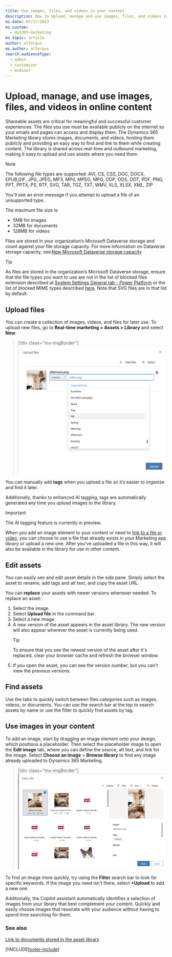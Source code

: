 ```yaml
---
title: Use images, files, and videos in your content
description: How to Upload, manage and use images, files, and videos in Dynamics 365 Marketing.
ms.date: 07/17/2023
ms.custom: 
  - dyn365-marketing
ms.topic: article
author: alfergus
ms.author: alfergus
search.audienceType: 
  - admin
  - customizer
  - enduser
---
```


# Upload, manage, and use images, files, and videos in online content

Shareable assets are critical for meaningful and successful customer experiences. The files you use must be available publicly on the internet so your emails and pages can access and display them. The Dynamics 365 Marketing library stores images, documents, and videos, hosting them publicly and providing an easy way to find and link to them while creating content. The library is shared across real-time and outbound marketing, making it easy to upload and use assets where you need them. 

> [!NOTE]
> The following file types are supported: AVI, CS, CSS, DOC, DOCX, EPUB,GIF, JPG, JPEG, MP3, MP4, MPEG, MPG, ODP, ODS, ODT, PDF, PNG, PPT, PPTX, PS, RTF, SVG, TAR, TGZ, TXT, WMV, XLS, XLSX, XML, ZIP
>
> You'll see an error message if you attempt to upload a file of an unsupported type.
>
> The maximum file size is: 
> - 5MB for images
> - 32MB for documents
> - 128MB for videos
>
> Files are stored in your organization’s Microsoft Dataverse storage and count against your file storage capacity. For more information on Dataverse storage capacity, see [New Microsoft Dataverse storage capacity](/power-platform/admin/capacity-storage)

> [!TIP]
> As files are stored in the organization’s Microsoft Dataverse storage, ensure that the file types you want to use are not in the list of blocked files extension described at [System Settings General tab - Power Platform](/power-platform/admin/system-settings-dialog-box-general-tab) or the list of blocked MIME types described [here](/power-platform/admin/settings-privacy-security#mime-type-validation). Note that SVG files are in that list by default.  

## Upload files

You can create a collection of images, videos, and files for later use. To upload new files, go to **Real-time marketing > Assets > Library** and select **New**.

> [!div class="mx-imgBorder"]
> ![upload replace asset](media/upload-new-images-from-library.png "upload replace asset")

You can manually add **tags** when you upload a file so it’s easier to organize and find it later.

Additionally, thanks to enhanced AI tagging, tags are automatically generated any time you upload images to the library.

> [!IMPORTANT]
> The AI tagging feature is currently in preview.

When you add an image element to your content or need to [link to a file or video](/dynamics365/marketing/real-time-marketing-email#link-to-documents-and-videos-stored-in-the-asset-library), you can choose to use a file that already exists in your Marketing app library or upload a new one. After you've uploaded a file in this way, it will also be available in the library for use in other content.

## Edit assets

You can easily see and edit asset details in the side pane. Simply select the asset to rename, add tags and alt text, and copy the asset URL.

You can **replace** your assets with newer versions whenever needed. To replace an asset:

1. Select the image.
1. Select **Upload file** in the command bar.
1. Select a new image.
1. A new version of the asset appears in the asset library. The new version will also appear wherever the asset is currently being used.
    > [!TIP]
    > To ensure that you see the newest version of the asset after it's replaced, clear your browser cache and refresh the browser window.
1. If you open the asset, you can see the version number, but you can't view the previous versions.

## Find assets

Use the tabs to quickly switch between files categories such as images, videos, or documents. You can use the search bar at the top to search assets by name or use the filter to quickly find assets by tag.

## Use images in your content

To add an image, start by dragging an image element onto your design, which positions a placeholder. Then select the placeholder image to open the **Edit image** tab, where you can define the source, alt text, and link for the image. Select **Choose an image** > **Browse library** to find any image already uploaded to Dynamics 365 Marketing.

> [!div class="mx-imgBorder"]
> ![browse images from asset library and use them](media/use-images-from-library.png "browse images from asset library and use them")

To find an image more quickly, try using the **Filter** search bar to look for specific keywords.
If the image you need isn't there, select **+Upload** to add a new one.

Additionally, the Copilot assistant automatically identifies a selection of images from your library that best complement your content. Quickly and easily choose images that resonate with your audience without having to spend time searching for them.

### See also

[Link to documents stored in the asset library](/dynamics365/marketing/real-time-marketing-email#link-to-documents-and-videos-stored-in-the-asset-library)

[!INCLUDE[footer-include](../includes/footer-banner.md)]
